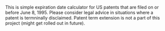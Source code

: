 This is simple expiration date calculator for US patents that are filed on or before June 8, 1995. Please consider legal advice in situations where a patent is termninally disclaimed. Patent term extension is not a part of this project (might get rolled out in future).
